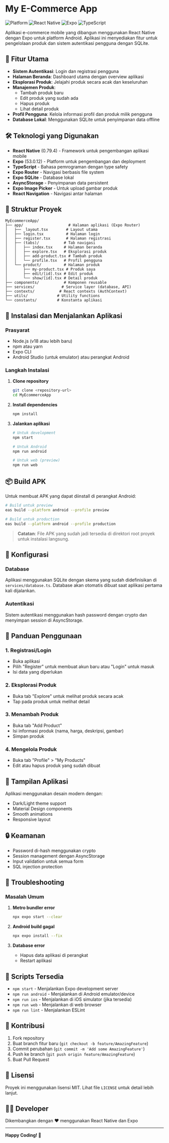 # My E-Commerce App

![Platform](https://img.shields.io/badge/platform-Android-green.svg)
![React Native](https://img.shields.io/badge/React%20Native-0.79.4-blue.svg)
![Expo](https://img.shields.io/badge/Expo-53.0.12-black.svg)
![TypeScript](https://img.shields.io/badge/TypeScript-5.x-blue.svg)

Aplikasi e-commerce mobile yang dibangun menggunakan React Native dengan Expo untuk platform Android. Aplikasi ini menyediakan fitur untuk pengelolaan produk dan sistem autentikasi pengguna dengan SQLite.

## 📱 Fitur Utama

- **Sistem Autentikasi**: Login dan registrasi pengguna
- **Halaman Beranda**: Dashboard utama dengan overview aplikasi
- **Eksplorasi Produk**: Jelajahi produk secara acak dan keseluruhan
- **Manajemen Produk**:
  - Tambah produk baru
  - Edit produk yang sudah ada
  - Hapus produk
  - Lihat detail produk
- **Profil Pengguna**: Kelola informasi profil dan produk milik pengguna
- **Database Lokal**: Menggunakan SQLite untuk penyimpanan data offline

## 🛠 Teknologi yang Digunakan

- **React Native** (0.79.4) - Framework untuk pengembangan aplikasi mobile
- **Expo** (53.0.12) - Platform untuk pengembangan dan deployment
- **TypeScript** - Bahasa pemrograman dengan type safety
- **Expo Router** - Navigasi berbasis file system
- **Expo SQLite** - Database lokal
- **AsyncStorage** - Penyimpanan data persistent
- **Expo Image Picker** - Untuk upload gambar produk
- **React Navigation** - Navigasi antar halaman

## 📁 Struktur Proyek

```
MyEcommerceApp/
├── app/                    # Halaman aplikasi (Expo Router)
│   ├── _layout.tsx        # Layout utama
│   ├── login.tsx          # Halaman login
│   ├── register.tsx       # Halaman registrasi
│   ├── (tabs)/           # Tab navigasi
│   │   ├── index.tsx     # Halaman beranda
│   │   ├── explore.tsx   # Eksplorasi produk
│   │   ├── add-product.tsx # Tambah produk
│   │   └── profile.tsx   # Profil pengguna
│   └── product/          # Halaman produk
│       ├── my-product.tsx # Produk saya
│       ├── edit/[id].tsx # Edit produk
│       └── show/[id].tsx # Detail produk
├── components/           # Komponen reusable
├── services/            # Service layer (database, API)
├── contexts/           # React contexts (AuthContext)
├── utils/             # Utility functions
└── constants/         # Konstanta aplikasi
```

## 🚀 Instalasi dan Menjalankan Aplikasi

### Prasyarat

- Node.js (v18 atau lebih baru)
- npm atau yarn
- Expo CLI
- Android Studio (untuk emulator) atau perangkat Android

### Langkah Instalasi

1. **Clone repository**

   ```bash
   git clone <repository-url>
   cd MyEcommerceApp
   ```

2. **Install dependencies**

   ```bash
   npm install
   ```

3. **Jalankan aplikasi**

   ```bash
   # Untuk development
   npm start

   # Untuk Android
   npm run android

   # Untuk web (preview)
   npm run web
   ```

## 📦 Build APK

Untuk membuat APK yang dapat diinstall di perangkat Android:

```bash
# Build untuk preview
eas build --platform android --profile preview

# Build untuk production
eas build --platform android --profile production
```

> **Catatan**: File APK yang sudah jadi tersedia di direktori root proyek untuk instalasi langsung.

## 🔧 Konfigurasi

### Database

Aplikasi menggunakan SQLite dengan skema yang sudah didefinisikan di `services/database.ts`. Database akan otomatis dibuat saat aplikasi pertama kali dijalankan.

### Autentikasi

Sistem autentikasi menggunakan hash password dengan crypto dan menyimpan session di AsyncStorage.

## 📱 Panduan Penggunaan

### 1. Registrasi/Login

- Buka aplikasi
- Pilih "Register" untuk membuat akun baru atau "Login" untuk masuk
- Isi data yang diperlukan

### 2. Eksplorasi Produk

- Buka tab "Explore" untuk melihat produk secara acak
- Tap pada produk untuk melihat detail

### 3. Menambah Produk

- Buka tab "Add Product"
- Isi informasi produk (nama, harga, deskripsi, gambar)
- Simpan produk

### 4. Mengelola Produk

- Buka tab "Profile" > "My Products"
- Edit atau hapus produk yang sudah dibuat

## 🎨 Tampilan Aplikasi

Aplikasi menggunakan desain modern dengan:

- Dark/Light theme support
- Material Design components
- Smooth animations
- Responsive layout

## 🔒 Keamanan

- Password di-hash menggunakan crypto
- Session management dengan AsyncStorage
- Input validation untuk semua form
- SQL injection protection

## 🐛 Troubleshooting

### Masalah Umum

1. **Metro bundler error**

   ```bash
   npx expo start --clear
   ```

2. **Android build gagal**

   ```bash
   npx expo install --fix
   ```

3. **Database error**
   - Hapus data aplikasi di perangkat
   - Restart aplikasi

## 📝 Scripts Tersedia

- `npm start` - Menjalankan Expo development server
- `npm run android` - Menjalankan di Android emulator/device
- `npm run ios` - Menjalankan di iOS simulator (jika tersedia)
- `npm run web` - Menjalankan di web browser
- `npm run lint` - Menjalankan ESLint

## 🤝 Kontribusi

1. Fork repository
2. Buat branch fitur baru (`git checkout -b feature/AmazingFeature`)
3. Commit perubahan (`git commit -m 'Add some AmazingFeature'`)
4. Push ke branch (`git push origin feature/AmazingFeature`)
5. Buat Pull Request

## 📄 Lisensi

Proyek ini menggunakan lisensi MIT. Lihat file `LICENSE` untuk detail lebih lanjut.

## 👨‍💻 Developer

Dikembangkan dengan ❤️ menggunakan React Native dan Expo

---

**Happy Coding! 🚀**

